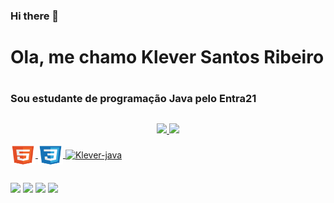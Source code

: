 ### Hi there 👋

<h1> Ola, me chamo Klever Santos Ribeiro<h1>
<h3>Sou estudante de programação Java pelo Entra21</h3>

##

<div align="center">
  <a href="https://github.com/KleverSantos">
  <img height="180em" src="https://github-readme-stats.vercel.app/api?username=KleverSantos&show_icons=true&theme=dark&include_all_commits=true&count_private=true"/>
  <img height="180em" src="https://github-readme-stats.vercel.app/api/top-langs/?username=KleverSantos&layout=compact&langs_count=7&theme=dark"/>
</div>
  
  <div style="display: inline_block"><br>
  <img align="center" alt="Rafa-HTML" height="30" width="40" src="https://raw.githubusercontent.com/devicons/devicon/master/icons/html5/html5-original.svg">
  <img align="center" alt="Rafa-CSS" height="30" width="40" src="https://raw.githubusercontent.com/devicons/devicon/master/icons/css3/css3-original.svg">
  <img align="center" alt="Klever-java" height="30" width="40" src="https://cdn.jsdelivr.net/gh/devicons/devicon/icons/java/java-original-wordmark.svg" />
</div>
  
  ##
  
  <div>
  <a href="https://www.instagram.com/klvr_music/" target="_blank"><img src="https://img.shields.io/badge/-Instagram-%23E4405F?style=for-the-badge&logo=instagram&logoColor=white" target="_blank"></a>
  <a href = "mailto:kleversantosribeiro@gmail.com"><img src="https://img.shields.io/badge/-Gmail-%23333?style=for-the-badge&logo=gmail&logoColor=white" target="_blank"></a>
  <a href="https://www.linkedin.com/in/klever-santos-ribeiro-021b7b230/" target="_blank"><img src="https://img.shields.io/badge/-LinkedIn-%230077B5?style=for-the-badge&logo=linkedin&logoColor=white" target="_blank"></a>
  <a href="https://www.facebook.com/klever.santosribeiro/"><img src="https://img.shields.io/badge/Facebook-1877F2?style=for-the-badge&logo=facebook&logoColor=white"
target="_blank"></a>
  </div>
